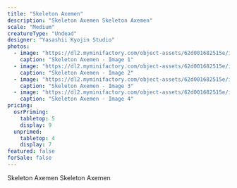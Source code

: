```yaml
---
title: "Skeleton Axemen"
description: "Skeleton Axemen Skeleton Axemen"
scale: "Medium"
creatureType: "Undead"
designer: "Yasashii Kyojin Studio"
photos:
  - image: "https://dl2.myminifactory.com/object-assets/62d001682515e/images/720X720-skeleton-axe-bob-ps.jpg"
    caption: "Skeleton Axemen - Image 1"
  - image: "https://dl2.myminifactory.com/object-assets/62d001682515e/images/230X230-PXL-20240814-221924775.66bdcfb3699aa-66bdcfbb990fc.jpg"
    caption: "Skeleton Axemen - Image 2"
  - image: "https://dl2.myminifactory.com/object-assets/62d001682515e/images/230X230-20240920-153801.66edeee902424-66edef02197eb.jpg"
    caption: "Skeleton Axemen - Image 3"
  - image: "https://dl2.myminifactory.com/object-assets/62d001682515e/images/230X230-20240920-153824.66edeef2ba694-66edef028867e.jpg"
    caption: "Skeleton Axemen - Image 4"
pricing:
  osrPriming:
    tabletop: 5
    display: 9
  unprimed:
    tabletop: 4
    display: 7
featured: false
forSale: false
---
```


Skeleton Axemen Skeleton Axemen